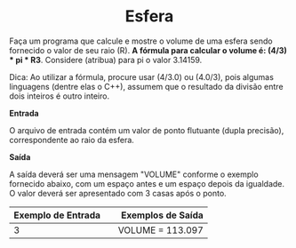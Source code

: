 <center>

  # Esfera

</center>

Faça um programa que calcule e mostre o volume de uma esfera sendo fornecido o valor de seu raio (R). **A fórmula para calcular o volume é: (4/3) * pi * R3**. Considere (atribua) para pi o valor 3.14159.

Dica: Ao utilizar a fórmula, procure usar (4/3.0) ou (4.0/3), pois algumas linguagens (dentre elas o C++), assumem que o resultado da divisão entre dois inteiros é outro inteiro.

**Entrada**

O arquivo de entrada contém um valor de ponto flutuante (dupla precisão), correspondente ao raio da esfera.

**Saída**

A saída deverá ser uma mensagem "VOLUME" conforme o exemplo fornecido abaixo, com um espaço antes e um espaço depois da igualdade. O valor deverá ser apresentado com 3 casas após o ponto.

<div align="center">

| Exemplo de Entrada  |              |     Exemplos de Saída   |
| :------------------ | :----------: | -----------------------:|
|          3          |              |     VOLUME = 113.097    |




</div>



